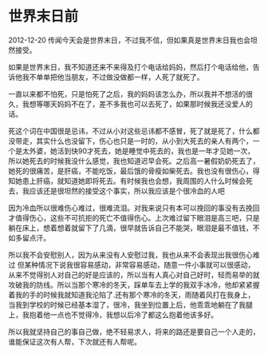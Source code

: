 # 世界末日前
2012-12-20
传闻今天会是世界末日，不过我不信，但如果真是世界末日我也会坦然接受。

如果是世界末日，我不知道还来不来得及打个电话给妈妈，然后打个电话给他，告诉他我不单单把他当朋友，不过做没做都一样，人死了就死了。

一直以来都不怕死，只是怕死了之后，我的妈妈该怎么办，所以我并不想活的很久，我想等哪天妈妈不在了，差不多我也可以去死了，如果那时候我还没爱人的话。

死这个词在中国很是忌讳，不过从小对这些忌讳都不感冒，死了就是死了，什么都没带走，其实什么也没留下，伤心也只是一时的，从小到大死去的亲人有两个，一个是太外婆，她活到快90才死去，她是睡觉中死去的，我也是一年才见她一次，所以她死去的时候我没什么感觉，我也知道迟早会死。之后高一暑假奶奶死去了，她死的很痛苦，是肝癌，不能吃饭，最后饿的骨瘦如柴死去。我也没有很伤心，得知她患上肝癌，就知道她即将死去。有时候我也会想，我周围的人什么时候会死去，我应该还是很坦然的接受这个事实，所以我应该是个很冷血的人吧

因为冷血所以很难伤心难过，很难流泪。对我来说只有本可以挽回的事没有去挽回才值得伤心，这些不可抗拒的死亡不值得伤心。上次难过留下眼泪是高三吧，只是躺在床上，想着想着就留下了几滴，很早就告诉自己不能哭，眼泪是最不值钱，不如多留点汗。

所以我不会安慰别人，因为从来没有人安慰过我，我也从来不会表现出我很伤心难过
但某种情况下说我很容易感动，非常容易感动，随意一件小事就可以很感动，从来不觉得别人对自己的好是应该的，所以当有人真心对自己好时，轻而易举的就攻破我的防线。所以当那个寒冷的冬天，踩单车去上学的我双手冰冷，他却紧紧握着我的手的时候我就知道我沦陷了.还有那个寒冷的冬天，雨随着风打在我身上，当我到学校的时候已经基本湿了，很冷，我坐到位置上后，他乖乖地躺在了我腿上，我抱着他一点也不觉得冷，我想以后冷了都这么抱着他该多好。

所以我就坚持自己的事自己做，绝不轻易求人，将来的路还是要自己一个人走的，谁能保证这次有人帮，下次就还有人帮呢。
